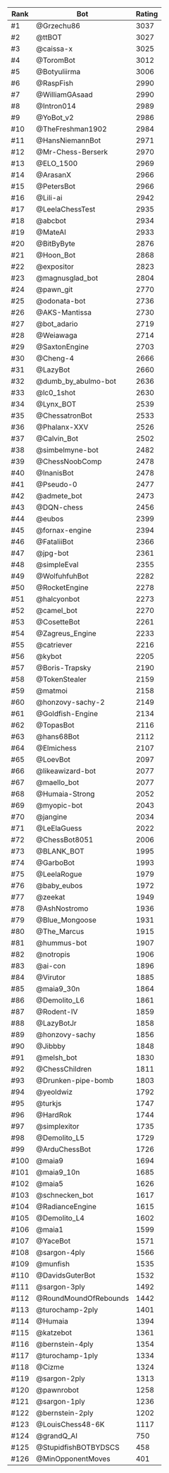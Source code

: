 Rank|Bot|Rating
---|---|---
#1|@Grzechu86|3037
#2|@ttBOT|3027
#3|@caissa-x|3025
#4|@ToromBot|3012
#5|@Botyuliirma|3006
#6|@RaspFish|2990
#7|@WilliamGAsaad|2990
#8|@Intron014|2989
#9|@YoBot_v2|2986
#10|@TheFreshman1902|2984
#11|@HansNiemannBot|2971
#12|@Mr-Chess-Berserk|2970
#13|@ELO_1500|2969
#14|@ArasanX|2966
#15|@PetersBot|2966
#16|@Lili-ai|2942
#17|@LeelaChessTest|2935
#18|@abcbot|2934
#19|@MateAI|2933
#20|@BitByByte|2876
#21|@Hoon_Bot|2868
#22|@expositor|2823
#23|@magnusglad_bot|2804
#24|@pawn_git|2770
#25|@odonata-bot|2736
#26|@AKS-Mantissa|2730
#27|@bot_adario|2719
#28|@Weiawaga|2714
#29|@SaxtonEngine|2703
#30|@Cheng-4|2666
#31|@LazyBot|2660
#32|@dumb_by_abulmo-bot|2636
#33|@lc0_1shot|2630
#34|@Lynx_BOT|2539
#35|@ChessatronBot|2533
#36|@Phalanx-XXV|2526
#37|@Calvin_Bot|2502
#38|@simbelmyne-bot|2482
#39|@ChessNoobComp|2478
#40|@InanisBot|2478
#41|@Pseudo-0|2477
#42|@admete_bot|2473
#43|@DQN-chess|2456
#44|@eubos|2399
#45|@fornax-engine|2394
#46|@FataliiBot|2366
#47|@jpg-bot|2361
#48|@simpleEval|2355
#49|@WolfuhfuhBot|2282
#50|@RocketEngine|2278
#51|@halcyonbot|2273
#52|@camel_bot|2270
#53|@CosetteBot|2261
#54|@Zagreus_Engine|2233
#55|@catriever|2216
#56|@kybot|2205
#57|@Boris-Trapsky|2190
#58|@TokenStealer|2159
#59|@matmoi|2158
#60|@honzovy-sachy-2|2149
#61|@Goldfish-Engine|2134
#62|@TopasBot|2116
#63|@hans68Bot|2112
#64|@Elmichess|2107
#65|@LoevBot|2097
#66|@likeawizard-bot|2077
#67|@maello_bot|2077
#68|@Humaia-Strong|2052
#69|@myopic-bot|2043
#70|@jangine|2034
#71|@LeElaGuess|2022
#72|@ChessBot8051|2006
#73|@BLANK_BOT|1995
#74|@GarboBot|1993
#75|@LeelaRogue|1979
#76|@baby_eubos|1972
#77|@zeekat|1949
#78|@AshNostromo|1936
#79|@Blue_Mongoose|1931
#80|@The_Marcus|1915
#81|@hummus-bot|1907
#82|@notropis|1906
#83|@ai-con|1896
#84|@Virutor|1885
#85|@maia9_30n|1864
#86|@Demolito_L6|1861
#87|@Rodent-IV|1859
#88|@LazyBotJr|1858
#89|@honzovy-sachy|1856
#90|@Jibbby|1848
#91|@melsh_bot|1830
#92|@ChessChildren|1811
#93|@Drunken-pipe-bomb|1803
#94|@yeoldwiz|1792
#95|@turkjs|1747
#96|@HardRok|1744
#97|@simplexitor|1735
#98|@Demolito_L5|1729
#99|@ArduChessBot|1726
#100|@maia9|1694
#101|@maia9_10n|1685
#102|@maia5|1626
#103|@schnecken_bot|1617
#104|@RadianceEngine|1615
#105|@Demolito_L4|1602
#106|@maia1|1599
#107|@YaceBot|1571
#108|@sargon-4ply|1566
#109|@munfish|1535
#110|@DavidsGuterBot|1532
#111|@sargon-3ply|1492
#112|@RoundMoundOfRebounds|1442
#113|@turochamp-2ply|1401
#114|@Humaia|1394
#115|@katzebot|1361
#116|@bernstein-4ply|1354
#117|@turochamp-1ply|1334
#118|@Cizme|1324
#119|@sargon-2ply|1313
#120|@pawnrobot|1258
#121|@sargon-1ply|1236
#122|@bernstein-2ply|1202
#123|@LouisChess48-6K|1117
#124|@grandQ_AI|750
#125|@StupidfishBOTBYDSCS|458
#126|@MinOpponentMoves|401
